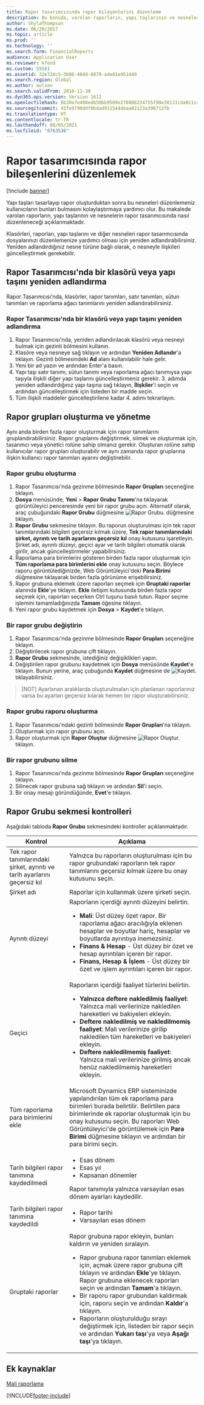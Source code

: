 ```yaml
---
title: Rapor tasarımcısında rapor bileşenlerini düzenleme
description: Bu konuda, varolan raporların, yapı taşlarının ve nesnelerin rapor tasarımcısında nasıl düzenleneceği açıklanmaktadır.
author: ShylaThompson
ms.date: 06/20/2017
ms.topic: article
ms.prod: ''
ms.technology: ''
ms.search.form: FinancialReports
audience: Application User
ms.reviewer: kfend
ms.custom: 59161
ms.assetid: 32e728c5-3b06-4049-8070-ade01e951d49
ms.search.region: Global
ms.author: aolson
ms.search.validFrom: 2016-11-30
ms.dyn365.ops.version: Version 1611
ms.openlocfilehash: 6b30e7e480edb50bb9509e270806224755f98e38111cda0c1cae86a0f56eb193
ms.sourcegitcommit: 42fe9790ddf0bdad911544deaa82123a396712fb
ms.translationtype: HT
ms.contentlocale: tr-TR
ms.lasthandoff: 08/05/2021
ms.locfileid: "6763536"
---
```

# <a name="organize-report-components-in-report-designer"></a>Rapor tasarımcısında rapor bileşenlerini düzenlemek

[!include [banner](../includes/banner.md)]

Yapı taşları tasarlayıp rapor oluşturduktan sonra bu nesneleri düzenlemeniz kullanıcıların bunları bulmasını kolaylaştırmaya yardımcı olur. Bu makalede varolan raporların, yapı taşlarının ve nesnelerin rapor tasarımcısında nasıl düzenleneceği açıklanmaktadır.

Klasörleri, raporları, yapı taşlarını ve diğer nesneleri rapor tasarımcısında dosyalarınızı düzenlemenize yardımcı olması için yeniden adlandırabilirsiniz. Yeniden adlandırdığınız nesne türüne bağlı olarak, o nesneyle ilişkileri güncelleştirmek gerekebilir.

## <a name="rename-a-folder-or-building-block-in-report-designer"></a>Rapor Tasarımcısı'nda bir klasörü veya yapı taşını yeniden adlandırma
Rapor Tasarımcısı'nda, klasörler, rapor tanımları, satır tanımları, sütun tanımları ve raporlama ağacı tanımlarını yeniden adlandırabilirsiniz.

### <a name="rename-a-folder-or-building-block-in-report-designer"></a>Rapor Tasarımcısı'nda bir klasörü veya yapı taşını yeniden adlandırma

1. Rapor Tasarımcısı'nda, yeniden adlandırılacak klasörü veya nesneyi bulmak için gezinti bölmesini kullanın.
2. Klasöre veya nesneye sağ tıklayın ve ardından **Yeniden Adlandır**'a tıklayın. Gezinti bölmesindeki **Ad** alanı kullanılabilir hale gelir.
3. Yeni bir ad yazın ve ardından Enter'a basın.
4. Yapı taşı satır tanımı, sütun tanımı veya raporlama ağacı tanımıysa yapı taşıyla ilişkili diğer yapı taşlarını güncelleştirmeniz gerekir. 3. adımda yeniden adlandırdığınız yapı taşına sağ tıklayın, **İlişkiler**'i seçin ve ardından güncelleştirmek için listeden bir madde seçin.
5. Tüm ilişkili maddeler güncelleştirilene kadar 4. adımı tekrarlayın.

## <a name="create-and-manage-report-groups"></a>Rapor grupları oluşturma ve yönetme
Aynı anda birden fazla rapor oluşturmak için rapor tanımlarını gruplandırabilirsiniz. Rapor gruplarını değiştirmek, silmek ve oluşturmak için, tasarımcı veya yönetici rolüne sahip olmanız gerekir. Oluşturan rolüne sahip kullanıcılar rapor grupları oluşturabilir ve aynı zamanda rapor gruplarına ilişkin kullanıcı rapor tanımları ayarını değiştirebilir.

### <a name="create-a-report-group"></a>Rapor grubu oluşturma

1. Rapor Tasarımcısı'nda gezinme bölmesinde **Rapor Grupları** seçeneğine tıklayın.
2. **Dosya** menüsünde, **Yeni** &gt; **Rapor Grubu Tanımı**'na tıklayarak görüntüleyici penceresinde yeni bir rapor grubu açın. Alternatif olarak, araç çubuğundaki **Rapor Grubu** düğmesine ![Rapor Grubu.](media/report-group.gif "Rapor Grubu") düğmesine tıklayın.
3. **Rapor Grubu** sekmesine tıklayın. Bu raporun oluşturulması için tek rapor tanımlarındaki bilgileri geçersiz kılmak üzere, **Tek rapor tanımlarındaki şirket, ayrıntı ve tarih ayarlarını geçersiz kıl** onay kutusunu işaretleyin. Şirket adı, ayrıntı düzeyi, geçici ayar ve tarih bilgileri otomatik olarak girilir, ancak güncelleştirmeler yapabilirsiniz.
4. Raporlama para birimlerini gösteren birden fazla rapor oluşturmak için **Tüm raporlama para birimlerini ekle** onay kutusunu seçin. Böylece raporu görüntülediğinizde, Web Görüntüleyici'deki **Para Birimi** düğmesine tıklayarak birden fazla görünüme erişebilirsiniz.
5. Rapor grubuna eklemek üzere raporları seçmek için **Gruptaki raporlar** alanında **Ekle**'ye tıklayın. **Ekle** iletişim kutusunda birden fazla rapor seçmek için, raporları seçerken Ctrl tuşunu basılı tutun. Rapor seçme işlemini tamamladığınızda **Tamam** öğesine tıklayın.
6. Yeni rapor grubu kaydetmek için **Dosya** &gt; **Kaydet**'e tıklayın.

### <a name="modify-a-report-group"></a>Bir rapor grubu değiştirin

1. Rapor Tasarımcısı'nda gezinme bölmesinde **Rapor Grupları** seçeneğine tıklayın.
2. Değiştirilecek rapor grubuna çift tıklayın.
3. **Rapor Grubu** sekmesinde, istediğiniz değişiklikleri yapın.
4. Değiştirilen rapor grubunu kaydetmek için **Dosya** menüsünde **Kaydet**'e tıklayın. Bunun yerine, araç çubuğunda **Kaydet** düğmesine de ![Kaydet.](media/save.gif "Kaydet") tıklayabilirsiniz.

> [NOT] Ayarlanan aralıklarda oluşturulmaları için planlanan raporlarınız varsa bu ayarları geçersiz kılarak hemen bir rapor oluşturabilirsiniz.

### <a name="generate-a-report-group-report"></a>Rapor grubu raporu oluşturma

1. Rapor Tasarımcısı'ndaki gezinti bölmesinde **Rapor Grupları**'na tıklayın.
2. Oluşturmak için rapor grubunu açın.
3. Rapor oluşturmak için **Rapor Oluştur** düğmesine ![Rapor Oluştur.](media/generate-report.gif "Rapor Oluştur") tıklayın.

### <a name="delete-a-report-group"></a>Bir rapor grubunu silme

1. Rapor Tasarımcısı'nda gezinme bölmesinde **Rapor Grupları** seçeneğine tıklayın.
2. Silinecek rapor grubuna sağ tıklayın ve ardından **Sil**'i seçin.
3. Bir onay mesajı göründüğünde, **Evet**'e tıklayın.

## <a name="report-group-tab-controls"></a>Rapor Grubu sekmesi kontrolleri
Aşağıdaki tabloda **Rapor Grubu** sekmesindeki kontroller açıklanmaktadır.

<table>
<thead>
<tr>
<th>Kontrol</th>
<th>Açıklama</th>
</tr>
</thead>
<tbody>
<tr>
<td>Tek rapor tanımlarındaki şirket, ayrıntı ve tarih ayarlarını geçersiz kıl</td>
<td>Yalnızca bu raporların oluşturulması için bu rapor grubundaki raporların tek rapor tanımlarını geçersiz kılmak üzere bu onay kutusunu seçin.</td>
</tr>
<tr>
<td>Şirket adı</td>
<td>Raporlar için kullanmak üzere şirketi seçin.</td>
</tr>
<tr>
<td>Ayrıntı düzeyi</td>
<td>Raporların içerdiği ayrıntı düzeyini belirtin.
<ul>
<li><strong>Mali</strong>: Üst düzey özet rapor. Bir raporlama ağacı aracılığıyla eklenen hesaplar ve boyutlar hariç, hesaplar ve boyutlarda ayrıntıya inemezsiniz.</li>
<li><strong>Finans &amp; Hesap</strong> - Üst düzey bir özet ve hesap ayrıntıları içeren bir rapor.</li>
<li><strong>Finans, Hesap &amp; İşlem</strong> - Üst düzey bir özet ve işlem ayrıntıları içeren bir rapor.</li>
</ul></td>
</tr>
<tr>
<td>Geçici</td>
<td>Raporların içerdiği faaliyet türlerini belirtin.
<ul>
<li><strong>Yalnızca deftere nakledilmiş faaliyet</strong>: Yalnızca mali verilerinize nakledilen hareketleri ve bakiyeleri ekleyin.</li>
<li><strong>Deftere nakledilmiş ve nakledilmemiş faaliyet</strong>: Mali verilerinize girilip nakledilen tüm hareketleri ve bakiyeleri ekleyin.</li>
<li><strong>Deftere nakledilmemiş faaliyet</strong>: Yalnızca mali verilerinize girilmiş ancak henüz nakledilmemiş hareketleri ekleyin.</li>
</ul></td>
</tr>
<tr>
<td>Tüm raporlama para birimlerini ekle</td>
<td>Microsoft Dynamics ERP sisteminizde yapılandırılan tüm ek raporlama para birimleri burada belirtilir. Belirtilen para birimlerinde ek raporlar oluşturmak için bu onay kutusunu seçin. Bu raporları Web Görüntüleyici'de görüntülemek için <strong>Para Birimi</strong> düğmesine tıklayın ve ardından bir para birimi seçin.</td>
</tr>
<tr>
<td>Tarih bilgileri rapor tanımına kaydedilmedi</td>
<td><ul>
<li>Esas dönem</li>
<li>Esas yıl</li>
<li>Kapsanan dönemler</li>
</ul>
Rapor tanımıyla yalnızca varsayılan esas dönem ayarları kaydedilir.</td>
</tr>
<tr>
<td>Tarih bilgileri rapor tanımına kaydedildi</td>
<td><ul>
<li>Rapor tarihi</li>
<li>Varsayılan esas dönem</li>
</ul></td>
</tr>
<tr>
<td>Gruptaki raporlar</td>
<td>Rapor grubuna rapor ekleyin, bunları kaldırın ve yeniden sıralayın.
<ul>
<li>Rapor grubuna rapor tanımları eklemek için, açmak üzere rapor grubuna çift tıklayın ve ardından <strong>Ekle</strong>'ye tıklayın. Rapor grubuna eklenecek raporları seçin ve ardından <strong>Tamam</strong>'a tıklayın.</li>
<li>Bir raporu rapor grubundan kaldırmak için, raporu seçin ve ardından <strong>Kaldır</strong>'a tıklayın.</li>
<li>Raporların oluşturulduğu sırayı değiştirmek için, listeden bir rapor seçin ve ardından <strong>Yukarı taşı</strong>'ya veya <strong>Aşağı taşı</strong>'ya tıklayın.</li>
</ul></td>
</tr>
</tbody>
</table>

## <a name="additional-resources"></a>Ek kaynaklar

[Mali raporlama](financial-reporting-intro.md)


[!INCLUDE[footer-include](../../../includes/footer-banner.md)]